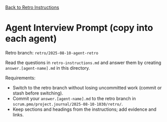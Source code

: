 [Back to Retro Instructions](./retro-instructions.md)

# Agent Interview Prompt (copy into each agent)

Retro branch: `retro/2025-08-10-agent-retro`

Read the questions in `retro-instructions.md` and answer them by creating `answer.[agent-name].md` in this directory.

Requirements:
- Switch to the retro branch without losing uncommitted work (commit or stash before switching).
- Commit your `answer.[agent-name].md` to the retro branch in `scrum.pmo/project.journal/2025-08-10-1030/retro/`.
- Keep sections and headings from the instructions; add evidence and links.


